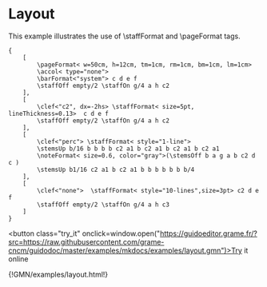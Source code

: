 
# Layout 

This example illustrates the use of \staffFormat and \pageFormat tags.

~~~~~~
{ 
    [ 
    	\pageFormat< w=50cm, h=12cm, tm=1cm, rm=1cm, bm=1cm, lm=1cm>
    	\accol< type="none">
		\barFormat<"system"> c d e f 
		\staffOff empty/2 \staffOn g/4 a h c2 
    ],
    [
		\clef<"c2", dx=-2hs> \staffFormat< size=5pt, lineThickness=0.13>  c d e f 
		\staffOff empty/2 \staffOn g/4 a h c2
	],
    [
		\clef<"perc"> \staffFormat< style="1-line"> 
		\stemsUp b/16 b b b b c2 a1 b c2 a1 b c2 a1 b c2 a1 
		\noteFormat< size=0.6, color="gray">(\stemsOff b a g a b c2 d c ) 
		\stemsUp b1/16 c2 a1 b c2 a1 b b b b b b b/4
	],
    [
		\clef<"none">  \staffFormat< style="10-lines",size=3pt> c2 d e f 
		\staffOff empty/2 \staffOn g/4 a h c3
	]
}
~~~~~~


<button class="try_it" onclick=window.open("https://guidoeditor.grame.fr/?src=https://raw.githubusercontent.com/grame-cncm/guidodoc/master/examples/mkdocs/examples/layout.gmn")>Try it online</button>

{!GMN/examples/layout.html!}

